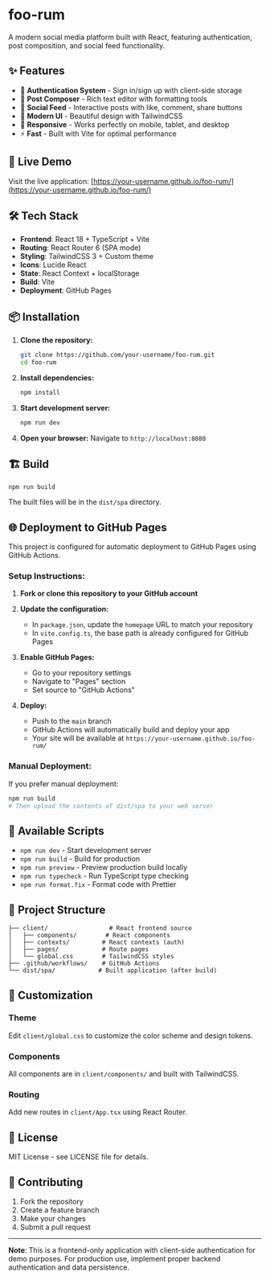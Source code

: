 # foo-rum

A modern social media platform built with React, featuring authentication, post composition, and social feed functionality.

## ✨ Features

- 🔐 **Authentication System** - Sign in/sign up with client-side storage
- 📝 **Post Composer** - Rich text editor with formatting tools
- 📱 **Social Feed** - Interactive posts with like, comment, share buttons
- 🎨 **Modern UI** - Beautiful design with TailwindCSS
- 📱 **Responsive** - Works perfectly on mobile, tablet, and desktop
- ⚡ **Fast** - Built with Vite for optimal performance

## 🚀 Live Demo

Visit the live application: [https://your-username.github.io/foo-rum/](https://your-username.github.io/foo-rum/)

## 🛠️ Tech Stack

- **Frontend**: React 18 + TypeScript + Vite
- **Routing**: React Router 6 (SPA mode)
- **Styling**: TailwindCSS 3 + Custom theme
- **Icons**: Lucide React
- **State**: React Context + localStorage
- **Build**: Vite
- **Deployment**: GitHub Pages

## 📦 Installation

1. **Clone the repository:**

   ```bash
   git clone https://github.com/your-username/foo-rum.git
   cd foo-rum
   ```

2. **Install dependencies:**

   ```bash
   npm install
   ```

3. **Start development server:**

   ```bash
   npm run dev
   ```

4. **Open your browser:**
   Navigate to `http://localhost:8080`

## 🏗️ Build

```bash
npm run build
```

The built files will be in the `dist/spa` directory.

## 🌐 Deployment to GitHub Pages

This project is configured for automatic deployment to GitHub Pages using GitHub Actions.

### Setup Instructions:

1. **Fork or clone this repository to your GitHub account**

2. **Update the configuration:**

   - In `package.json`, update the `homepage` URL to match your repository
   - In `vite.config.ts`, the base path is already configured for GitHub Pages

3. **Enable GitHub Pages:**

   - Go to your repository settings
   - Navigate to "Pages" section
   - Set source to "GitHub Actions"

4. **Deploy:**
   - Push to the `main` branch
   - GitHub Actions will automatically build and deploy your app
   - Your site will be available at `https://your-username.github.io/foo-rum/`

### Manual Deployment:

If you prefer manual deployment:

```bash
npm run build
# Then upload the contents of dist/spa to your web server
```

## 📝 Available Scripts

- `npm run dev` - Start development server
- `npm run build` - Build for production
- `npm run preview` - Preview production build locally
- `npm run typecheck` - Run TypeScript type checking
- `npm run format.fix` - Format code with Prettier

## 🔧 Project Structure

```
├── client/                 # React frontend source
│   ├── components/        # React components
│   ├── contexts/         # React contexts (auth)
│   ├── pages/            # Route pages
│   └── global.css        # TailwindCSS styles
├── .github/workflows/    # GitHub Actions
└── dist/spa/            # Built application (after build)
```

## 🎨 Customization

### Theme

Edit `client/global.css` to customize the color scheme and design tokens.

### Components

All components are in `client/components/` and built with TailwindCSS.

### Routing

Add new routes in `client/App.tsx` using React Router.

## 📄 License

MIT License - see LICENSE file for details.

## 🤝 Contributing

1. Fork the repository
2. Create a feature branch
3. Make your changes
4. Submit a pull request

---

**Note**: This is a frontend-only application with client-side authentication for demo purposes. For production use, implement proper backend authentication and data persistence.
